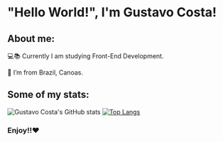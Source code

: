 # "Hello World!", I'm Gustavo Costa!

## About me:

:computer::books: Currently I am studying Front-End Development.

:house_with_garden: I’m from Brazil, Canoas.

## Some of my stats:

![Gustavo Costa's GitHub stats](https://github-readme-stats.vercel.app/api?username=gustavo-costa-code&show_icons=true&theme=radical)
[![Top Langs](https://github-readme-stats.vercel.app/api/top-langs/?username=Gustavo-Costa-Code&theme=dark)](https://github.com/Gustavo-Costa-Code/github-readme-stats)

### Enjoy!!:heart:
